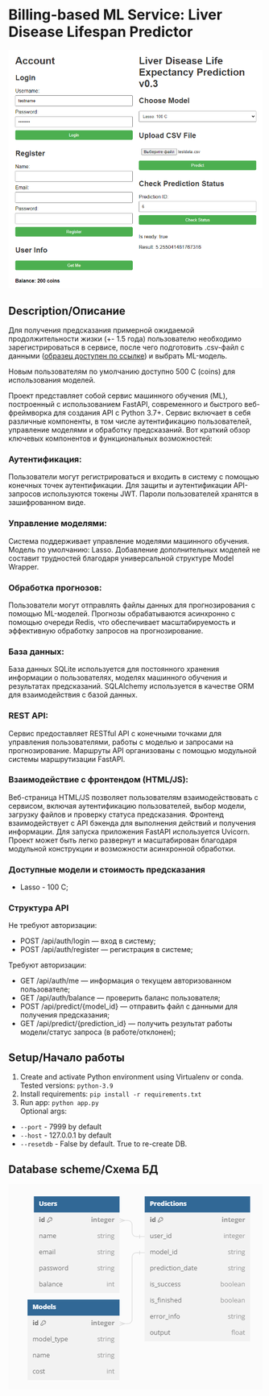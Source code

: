 # Billing-based ML Service: Liver Disease Lifespan Predictor

![UI Sample](ui_sample.png "Web UI sample")

## Description/Описание

Для получения предсказания примерной ожидаемой продолжительности жизки (+- 1.5 года) пользователю необходимо зарегистрироваться в сервисе, после чего подготовить .csv-файл с данными ([образец доступен по ссылке](configs\input\cirrhosis.csv)) и выбрать ML-модель.

Новым пользователям по умолчанию доступно 500 C (coins) для использования моделей.

Проект представляет собой сервис машинного обучения (ML), построенный с использованием FastAPI, современного и быстрого веб-фреймворка для создания API с Python 3.7+. Сервис включает в себя различные компоненты, в том числе аутентификацию пользователей, управление моделями и обработку предсказаний. Вот краткий обзор ключевых компонентов и функциональных возможностей:
### Аутентификация:

Пользователи могут регистрироваться и входить в систему с помощью конечных точек аутентификации.
Для защиты и аутентификации API-запросов используются токены JWT. Пароли пользователей хранятся в зашифрованном виде.

### Управление моделями:

Система поддерживает управление моделями машинного обучения.
Модель по умолчанию: Lasso. Добавление дополнительных моделей не составит трудностей благодаря универсальной структуре Model Wrapper.

### Обработка прогнозов:
Пользователи могут отправлять файлы данных для прогнозирования с помощью ML-моделей.
Прогнозы обрабатываются асинхронно с помощью очереди Redis, что обеспечивает масштабируемость и эффективную обработку запросов на прогнозирование.

### База данных:
База данных SQLite используется для постоянного хранения информации о пользователях, моделях машинного обучения и результатах предсказаний.
SQLAlchemy используется в качестве ORM для взаимодействия с базой данных.

### REST API:

Сервис предоставляет RESTful API с конечными точками для управления пользователями, работы с моделью и запросами на прогнозирование.
Маршруты API организованы с помощью модульной системы маршрутизации FastAPI.

### Взаимодействие с фронтендом (HTML/JS):

Веб-страница HTML/JS позволяет пользователям взаимодействовать с сервисом, включая аутентификацию пользователей, выбор модели, загрузку файлов и проверку статуса предсказания.
Фронтенд взаимодействует с API бэкенда для выполнения действий и получения информации.
Для запуска приложения FastAPI используется Uvicorn.
Проект может быть легко развернут и масштабирован благодаря модульной конструкции и возможности асинхронной обработки.


### Доступные модели и стоимость предсказания
- Lasso - 100 C;

### Структура API
Не требуют авторизации:
- POST /api/auth/login — вход в систему;
- POST /api/auth/register — регистрация в системе;

Требуют авторизации:

- GET /api/auth/me — информация о текущем авторизованном пользователе;
- GET /api/auth/balance — проверить баланс пользователя;
- POST /api/predict/{model_id} — отправить файл с данными для получения предсказания;
- GET /api/predict/{prediction_id} — получить результат работы модели/статус запроса (в работе/отклонен);

## Setup/Начало работы

1. Create and activate Python environment using Virtualenv or conda. Tested versions: `python-3.9`
2. Install requirements: `pip install -r requirements.txt`
3. Run app: `python app.py`<br>Optional args:<br>
- `--port` - 7999 by default
- `--host` - 127.0.0.1 by default
- `--resetdb` - False by default. True to re-create DB.

## Database scheme/Схема БД
![UI Sample](db_diagram.png "Web UI sample")
